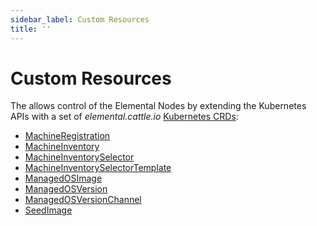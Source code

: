 ```yaml
---
sidebar_label: Custom Resources
title: ''
---
```


<head>
  <link rel="canonical" href="https://elemental.docs.rancher.com/custom-resources"/>
</head>

# Custom Resources

The <Vars name="elemental_operator_name" /> allows control of the Elemental Nodes by extending the Kubernetes APIs with a set of _elemental.cattle.io_ [Kubernetes CRDs](https://kubernetes.io/docs/tasks/extend-kubernetes/custom-resources/custom-resource-definitions/):

- [MachineRegistration](machineregistration-reference.md)
- [MachineInventory](machineinventory-reference.md)
- [MachineInventorySelector](machineinventoryselector-reference.md)
- [MachineInventorySelectorTemplate](machineinventoryselectortemplate-reference.md)
- [ManagedOSImage](managedosimage-reference.md)
- [ManagedOSVersion](managedosversion-reference.md)
- [ManagedOSVersionChannel](managedosversionchannel-reference.md)
- [SeedImage](seedimage-reference.md)